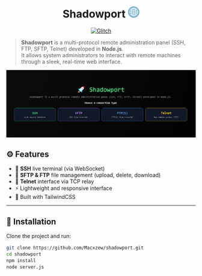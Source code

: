 <h1 align="center">Shadowport <img src="https://github.com/Macxzew/Shadowport/blob/main/assets/net.gif" width="30px" /></h1>

<p align="center">
  <a href="https://shadowport.glitch.me/">
    <img alt="Glitch" src="https://img.shields.io/badge/live%20demo-glitch-purple?logo=glitch">
  </a>
</p>

> **Shadowport** is a multi-protocol remote administration panel (SSH, FTP, SFTP, Telnet) developed in **Node.js**.  
> It allows system administrators to interact with remote machines through a sleek, real-time web interface.

<img alt="Shadowport UI" src="https://raw.githubusercontent.com/Macxzew/shadowport/main/assets/ui.png" width="1000"/>

## ⚙️ Features

- 🔐 **SSH** live terminal (via WebSocket)
- 📂 **SFTP & FTP** file management (upload, delete, download)
- 📡 **Telnet** interface via TCP relay
- ⚡ Lightweight and responsive interface
- 🎨 Built with TailwindCSS

---

## 🚀 Installation

Clone the project and run:

```bash
git clone https://github.com/Macxzew/shadowport.git
cd shadowport
npm install
node server.js
